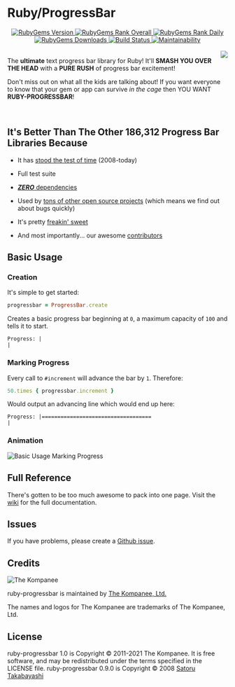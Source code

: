 # Ruby/ProgressBar

<div align="center">
  <a href="https://rubygems.org/gems/ruby-progressbar" alt="RubyGems Version">
    <img src="https://img.shields.io/gem/v/ruby-progressbar.svg?style=flat-square&label=current-version" alt="RubyGems Version" />
  </a>

  <a href="https://rubygems.org/gems/ruby-progressbar" alt="RubyGems Rank Overall">
    <img src="https://img.shields.io/gem/rt/ruby-progressbar.svg?style=flat-square&label=total-rank" alt="RubyGems Rank Overall" />
  </a>

  <a href="https://rubygems.org/gems/ruby-progressbar" alt="RubyGems Rank Daily">
    <img src="https://img.shields.io/gem/rd/ruby-progressbar.svg?style=flat-square&label=daily-rank" alt="RubyGems Rank Daily" />
  </a>

  <a href="https://rubygems.org/gems/ruby-progressbar" alt="RubyGems Downloads">
    <img src="https://img.shields.io/gem/dt/ruby-progressbar.svg?style=flat-square&label=total-downloads" alt="RubyGems Downloads" />
  </a>

  <a href="https://github.com/jfelchner/ruby-progressbar/actions?query=workflow%3ABuild" alt="Build Status">
    <img src="https://img.shields.io/github/workflow/status/jfelchner/ruby-progressbar/Build?label=CI&style=flat-square&logo=github" alt="Build Status" />
  </a>

  <a href="#" alt="Maintainability">
    <img src="https://img.shields.io/codeclimate/maintainability/jfelchner/ruby-progressbar?style=flat-square&label=grade" alt="Maintainability" />
  </a>
</div>

<br>

<img src="https://kompanee-public-assets.s3.amazonaws.com/readmes/ruby-progressbar-cage.png" align="right" />

The **ultimate** text progress bar library for Ruby! It'll **SMASH YOU OVER THE
HEAD** with a **PURE RUSH** of progress bar excitement!

Don't miss out on what all the kids are talking about! If you want everyone to
know that your gem or app can survive _in the cage_ then YOU WANT
**RUBY-PROGRESSBAR**!

<br>

## It's Better Than The Other 186,312 Progress Bar Libraries Because

- It has [stood the test of time][history] (2008-today)

- Full test suite

- [_**ZERO**_ dependencies][gemspec]

- Used by [tons of other open source projects][dependencies] (which means we
  find out about bugs quickly)

- It's pretty [freakin' sweet](https://www.youtube.com/watch?v=On3IoVhf_GM)

- And most importantly... our awesome [contributors][contributors]

## Basic Usage

### Creation

It's simple to get started:

```ruby
progressbar = ProgressBar.create
```

Creates a basic progress bar beginning at `0`, a maximum capacity of `100` and
tells it to start.

```text
Progress: |                                                                       |
```

### Marking Progress

Every call to `#increment` will advance the bar by `1`. Therefore:

```ruby
50.times { progressbar.increment }
```

Would output an advancing line which would end up here:

```text
Progress: |===================================                                    |
```

### Animation

![Basic Usage Marking Progress](http://kompanee-public-assets.s3.amazonaws.com/readmes/ruby-progressbar-basic-usage-marking-progress-2.gif)

## Full Reference

There's gotten to be too much awesome to pack into one page. Visit the
[wiki][wiki] for the full documentation.

## Issues

If you have problems, please create a [Github issue][issues].

## Credits

![The Kompanee][kompanee-logo]

ruby-progressbar is maintained by [The Kompanee, Ltd.][kompanee-site]

The names and logos for The Kompanee are trademarks of The Kompanee, Ltd.

## License

ruby-progressbar 1.0 is Copyright &copy; 2011-2021 The Kompanee. It is free
software, and may be redistributed under the terms specified in the LICENSE
file.
ruby-progressbar 0.9.0 is Copyright &copy; 2008 [Satoru Takabayashi][satoru]

[contributors]: https://github.com/jfelchner/ruby-progressbar/graphs/contributors
[dependencies]: https://github.com/jfelchner/ruby-progressbar/network/dependents
[gemspec]: https://github.com/jfelchner/ruby-progressbar/blob/master/ruby-progressbar.gemspec
[history]: https://github.com/jfelchner/ruby-progressbar/wiki/History
[issues]: https://github.com/jfelchner/ruby-progressbar/issues
[kompanee-logo]: https://kompanee-public-assets.s3.amazonaws.com/readmes/kompanee-horizontal-black.png
[kompanee-site]: http://www.thekompanee.com
[satoru]: http://0xcc.net
[wiki]: https://github.com/jfelchner/ruby-progressbar/wiki

